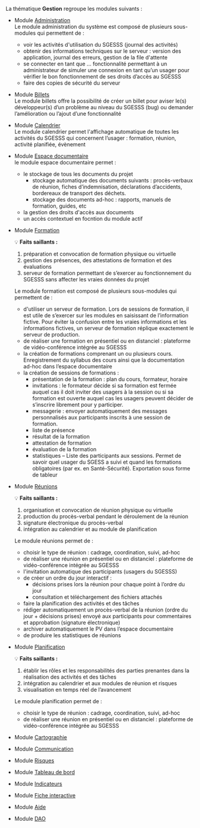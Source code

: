 La thématique **Gestion** regroupe les modules suivants :

* Module [Administration](gestion/administration/administration.md)  
  Le  module administration du système est composé de plusieurs sous-modules qui permettent de :  
    * voir les activités d'utilisation du SGESSS (journal des activités)
    * obtenir des informations techniques sur le serveur : version des application, journal des erreurs, gestion de la file d'attente
    * se connecter en tant que ... fonctionnalité permettant à un administrateur de simuler une connexion en tant qu’un usager pour vérifier le bon fonctionnement de ses droits d’accès au SGESSS
    * faire des copies de sécurité du serveur  

* Module [Billets](gestion/billets/billets.md)  
  Le module billets offre la possibilité de créer un billet pour aviser le(s) développeur(s) d’un problème au niveau du SGESSS (bug) ou demander l’amélioration ou l’ajout d’une fonctionnalité

* Module [Calendrier](gestion/calendrier/calendrier.md)  
  Le module calendrier permet l'affichage automatique de toutes les activités du SGESSS qui concernent l’usager : formation, réunion, activité planifiée, évènement

* Module [Espace documentaire](gestion/espace_documentaire/espace_documentaire.md)  
  le module espace documentaire permet :  
    * le stockage de tous les documents du projet  
        * stockage automatique des documents suivants : procès-verbaux de réunion, fiches d’indemnisation, déclarations d’accidents, bordereaux de transport des déchets.
        * stockage des documents ad-hoc : rapports, manuels de formation, guides, etc
    * la gestion des droits d'accès aux documents
    * un accès contextuel en focntion du module actif

* Module [Formation](gestion/formation/formation.md)  

    :bulb: **Faits saillants :** 
  1) préparation et convocation de formation physique ou virtuelle
  2) gestion des présences, des attestations de formation et des évaluations
  3) serveur de formation permettant de s’exercer au fonctionnement du SGESSS sans affecter les vraies données du projet

  Le module formation est composé de plusieurs sous-modules qui permettent de :  
    * d'utiliser un serveur de formation. Lors de sessions de formation, il est utile de s’exercer sur les modules en saisissant de l’information fictive. Pour éviter la confusion entre les vraies informations et les informations fictives, un serveur de formation réplique exactement le serveur de production.  
    * de réaliser une formation en présentiel ou en distanciel : plateforme de vidéo-conférence intégrée au SGESSS  
    * la création de formations comprenant un ou plusieurs cours. Enregistrement du syllabus des cours ainsi que la documentation ad-hoc dans l’espace documentaire  
    * la création de sessions de formations :
        * présentation de la formation : plan du cours, formateur, horaire
        * invitations : le formateur décide si sa formation est fermée auquel cas il doit inviter des usagers à la session ou si sa formation est ouverte auquel cas les usagers peuvent décider de s’inscrire librement pour y participer.
        * messagerie : envoyer automatiquement des messages personnalisés aux participants inscrits à une session de formation.
        * liste de présence
        * résultat de la formation
        * attestation de formation
        * évaluation de la formation
        * statistiques – Liste des participants aux sessions. Permet de savoir quel usager du SGESS a suivi et quand les formations obligatoires (par ex. en Santé-Sécurité). Exportation sous forme de tableur

* Module [Réunions](gestion/reunions/reunions.md)  

    :bulb: **Faits saillants :** 
  1) organisation et convocation de réunion physique ou virtuelle
  2) production du procès-verbal pendant le déroulement de la réunion
  3) signature électronique du procès-verbal
  4) intégration au calendrier et au module de planification

  Le module réunions permet de :  
    * choisir le type de réunion : cadrage, coordination, suivi, ad-hoc
    * de réaliser une réunion en présentiel ou en distanciel : plateforme de vidéo-conférence intégrée au SGESSS
    * l'invitation automatique des participants (usagers du SGESSS)
    * de créer un ordre du jour interactif :
        * décisions prises lors la réunion pour chaque point à l’ordre du jour
        * consultation et téléchargement des fichiers attachés
    * faire la planification des activités et des tâches
    * rédiger automatiquement un procès-verbal de la réunion (ordre du jour + décisions prises) envoyé aux participants pour commentaires et approbation (signature électronique)
    * archiver automatiquement le PV dans l’espace documentaire
    * de produire les statistiques de réunions

* Module [Planification](gestion/planification/planification.md)

    :bulb: **Faits saillants :** 
  1) établir les rôles et les responsabilités des parties prenantes dans la réalisation des activités et des tâches 
  2) intégration au calendrier et aux modules de réunion et risques
  3) visualisation en temps réel de l’avancement

  Le module planification permet de :  
    * choisir le type de réunion : cadrage, coordination, suivi, ad-hoc
    * de réaliser une réunion en présentiel ou en distanciel : plateforme de vidéo-conférence intégrée au SGESSS

* Module [Cartographie](gestion/cartographie/cartographie.md)

* Module [Communication](gestion/communication/communication.md)

* Module [Risques](gestion/risques/risques.md)

* Module [Tableau de bord](gestion/tableau_bord/tableau_bord.md)

* Module [Indicateurs](gestion/indicateurs/indicateurs.md)

* Module [Fiche interactive](gestion/fiche_interactive/fiche_interactive.md)

* Module [Aide](gestion/aide/aide.md)

* Module [DAO](gestion/dao/dao.md)
